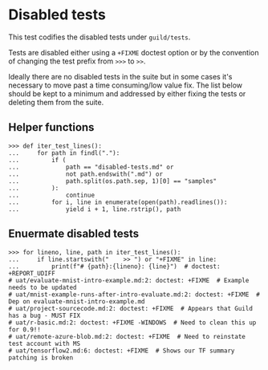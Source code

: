# Disabled tests

This test codifies the disabled tests under `guild/tests`.

Tests are disabled either using a `+FIXME` doctest option or by the
convention of changing the test prefix from `>>>` to `>>`.

Ideally there are no disabled tests in the suite but in some cases
it's necessary to move past a time consuming/low value fix. The list
below should be kept to a minimum and addressed by either fixing the
tests or deleting them from the suite.

## Helper functions

    >>> def iter_test_lines():
    ...     for path in findl("."):
    ...         if (
    ...             path == "disabled-tests.md" or
    ...             not path.endswith(".md") or
    ...             path.split(os.path.sep, 1)[0] == "samples"
    ...         ):
    ...             continue
    ...         for i, line in enumerate(open(path).readlines()):
    ...             yield i + 1, line.rstrip(), path

## Enuermate disabled tests

    >>> for lineno, line, path in iter_test_lines():
    ...     if line.startswith("    >> ") or "+FIXME" in line:
    ...         print(f"# {path}:{lineno}: {line}")  # doctest: +REPORT_UDIFF
    # uat/evaluate-mnist-intro-example.md:2: doctest: +FIXME  # Example needs to be updated
    # uat/mnist-example-runs-after-intro-evaluate.md:2: doctest: +FIXME  # Dep on evaluate-mnist-intro-example.md
    # uat/project-sourcecode.md:2: doctest: +FIXME  # Appears that Guild has a bug - MUST FIX
    # uat/r-basic.md:2: doctest: +FIXME -WINDOWS  # Need to clean this up for 0.9!!
    # uat/remote-azure-blob.md:2: doctest: +FIXME  # Need to reinstate test account with MS
    # uat/tensorflow2.md:6: doctest: +FIXME  # Shows our TF summary patching is broken

